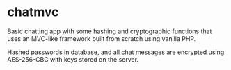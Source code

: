# chatmvc

Basic chatting app with some hashing and cryptographic functions that uses an MVC-like framework built from scratch using vanilla PHP.

Hashed passwords in database, and all chat messages are encrypted using AES-256-CBC with keys stored on the server. 
